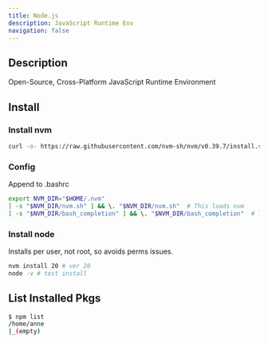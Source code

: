 ```yaml
---
title: Node.js
description: JavaScript Runtime Env
navigation: false
---
```


## Description 

Open-Source, Cross-Platform JavaScript Runtime Environment

## Install

### Install nvm

```bash
curl -o- https://raw.githubusercontent.com/nvm-sh/nvm/v0.39.7/install.sh | bash
```

### Config

Append to .bashrc

```bash
export NVM_DIR="$HOME/.nvm"
[ -s "$NVM_DIR/nvm.sh" ] && \. "$NVM_DIR/nvm.sh"  # This loads nvm
[ -s "$NVM_DIR/bash_completion" ] && \. "$NVM_DIR/bash_completion"  # This loads nvm bash_completion
```

### Install node

Installs per user, not root, so avoids perms issues.

```bash
nvm install 20 # ver 20
node -v # test install
```

## List Installed Pkgs

```bash
$ npm list
/home/anne
|_(empty)
```
